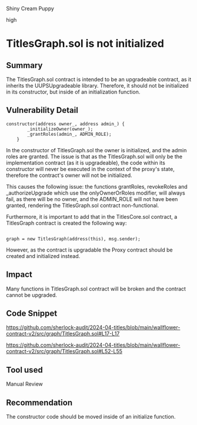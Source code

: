 Shiny Cream Puppy

high

# TitlesGraph.sol is not initialized

## Summary

The TitlesGraph.sol contract is intended to be an upgradeable contract, as it inherits the UUPSUpgradeable library. Therefore, it should not be initialized in its constructor, but inside of an initialization function. 

## Vulnerability Detail

```solidity
constructor(address owner_, address admin_) {
        _initializeOwner(owner_);
        _grantRoles(admin_, ADMIN_ROLE);
    }
```

In the constructor of TitlesGraph.sol the owner is initialized, and the admin roles are granted. The issue is that as the TitlesGraph.sol will only be the implementation contract (as it is upgradeable), the code within its constructor will never be executed in the context of the proxy's state, therefore the contract's owner will not be initialized.

This causes the following issue: the functions grantRoles, revokeRoles and _authorizeUpgrade which use the onlyOwnerOrRoles modifier, will always fail, as there will be no owner, and the ADMIN_ROLE will not have been granted, rendering the TitlesGraph.sol contract non-functional.

Furthermore, it is important to add that in the TitlesCore.sol contract, a TitlesGraph contract is created the following way:

```solidity

graph = new TitlesGraph(address(this), msg.sender);
```
However, as the contract is upgradable the Proxy contract should be created and initialized instead.

## Impact

Many functions in TitlesGraph.sol contract will be broken and the contract cannot be upgraded.

## Code Snippet

https://github.com/sherlock-audit/2024-04-titles/blob/main/wallflower-contract-v2/src/graph/TitlesGraph.sol#L17-L17

https://github.com/sherlock-audit/2024-04-titles/blob/main/wallflower-contract-v2/src/graph/TitlesGraph.sol#L52-L55

## Tool used

Manual Review

## Recommendation

The constructor code should be moved inside of an initialize function.
